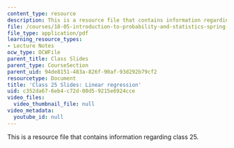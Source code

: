```yaml
---
content_type: resource
description: This is a resource file that contains information regarding class 25.
file: /courses/18-05-introduction-to-probability-and-statistics-spring-2014/c352da676eb4c72d00d59215e6924cce_MIT18_05S14_class25-slds-a.pdf
file_type: application/pdf
learning_resource_types:
- Lecture Notes
ocw_type: OCWFile
parent_title: Class Slides
parent_type: CourseSection
parent_uid: 94de8151-483a-826f-90af-93d292b79cf2
resourcetype: Document
title: 'Class 25 Slides: Linear regression'
uid: c352da67-6eb4-c72d-00d5-9215e6924cce
video_files:
  video_thumbnail_file: null
video_metadata:
  youtube_id: null
---
```

This is a resource file that contains information regarding class 25.

